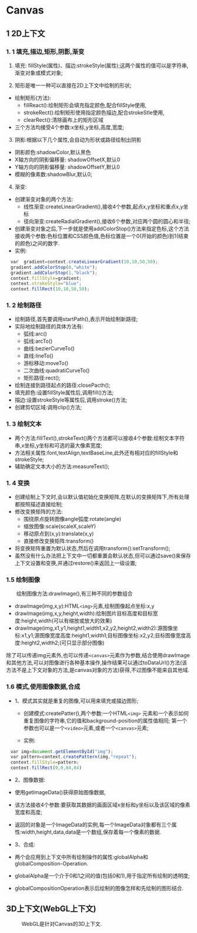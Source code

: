 # Canvas

## 1 2D上下文 

### 1. 1 填充,描边,矩形,阴影,渐变

1. 填充:
fillStyle(属性)、描边:strokeStyle(属性);这两个属性的值可以是字符串,渐变对象或模式对象;

2. 矩形是唯一一种可以直接在2D上下文中绘制的形状;

* 绘制矩形(方法):
  + fillReact():绘制矩形会填充指定颜色,配合fillStyle使用,
  + strokeRect():绘制矩形使用指定颜色描边,配合strokeStle使用,
  + clearRect():清除画布上的矩形区域
* 三个方法均接受4个参数:x坐标,y坐标,高度,宽度;

3. 阴影:根据以下几个属性,会自动为形状或路径绘制出阴影

* 阴影颜色:shadowColor,默认黑色
* X轴方向的阴影偏移量:  shadowOffsetX,默认0
* Y轴方向的阴影偏移量:  shadowOffsetY,默认0
* 模糊的像素数:shadowBlur,默认0;

4. 渐变:

* 创建渐变对象的两个方法:
  + 线性渐变:createLinearGradient(),接收4个参数,起点x,y坐标和重点x,y坐标
  + 径向渐变:createRadialGradient(),接收6个参数,对应两个圆的圆心和半径;
* 创建渐变对象之后,下一步就是使用addColorStop()方法来指定色标,这个方法接收两个参数:色标位置和CSS颜色值,色标位置是一个0(开始的颜色)到1(结束的颜色)之间的数字.
* 实例:

```javascript
　var  gradient=context.createLinearGradient(10,10,50,50);
　gradient.addColorStop(0,"white");
　gradient.addColorStop(1,"black");
　context.fillStyle=gradient;
　context.strokeStyle="blue";
　context.fillRect(10,10,50,50);
```

### 1. 2 绘制路径

* 绘制路径,首先要调用startPath(),表示开始绘制新路径;
* 实际地绘制路径的具体方法有:
  + 弧线:arc()
  + 弧线:arcTo()
  + 曲线:bezierCurveTo()
  + 直线:lineTo()
  + 游标移动:moveTo()
  + 二次曲线:quadratiCurveTo()
  + 矩形路径:rect();
* 绘制连接到路径起点的路径:closePacth();
* 填充颜色:设置fillStyle属性后,调用fill()方法;
* 描边:设置strokeStyle等属性后,调用stroke()方法;
* 创建剪切区域:调用clip()方法;

### 1. 3 绘制文本

* 两个方法:fillText(),strokeText()两个方法都可以接收4个参数:绘制文本字符串,x坐标,y坐标和可选的最大像素宽度;
* 方法相关属性:font,textAlign,textBaseLine,此外还有相对应的fillStyle和strokeStyle;
* 辅助确定文本大小的方法:measureText();

### 1. 4 变换

* 创建绘制上下文时,会以默认值初始化变换矩阵,在默认的变换矩阵下,所有处理都按照描述直接绘制;
* 修改变换矩阵的方法:
  + 围绕原点旋转图像angle弧度:rotate(angle)
  + 缩放图像:scale(scaleX,scaleY)
  + 移动原点到(x,y):translate(x,y)
  + 直接修改变换矩阵:transform()
* 将变换矩阵重置为默认状态,然后在调用transform():setTransform();
* 虽然没有什么办法把上下文中一切都重置会默认状态,但可以通过save()来保存上下文设置和变换,并通过restore()来返回上一级设置;

### 1.5 绘制图像

　　绘制图像方法:drawImage(),有三种不同的参数组合

* drawImage(img,x,y):HTML`<img>`元素,绘制图像起点坐标:x,y
* drawImage(img,x,y,height,width):绘制图片目标高度和目标宽度:height,width(可以有缩放或放大的效果)
* drawImage(img,x1,y1,height1,width1,x2,y2,height2,width2):源图像坐标:x1,y1;源图像宽度高度:height1,width1;目标图像坐标:x2,y2;目标图像宽度高度:height2,width2;(可只显示部分图像)

除了可以传递img元素外,也可以传递`<canvas>`元素作为参数,结合使用drawImage和其他方法,可以对图像进行各种基本操作,操作结果可以通过toDataUrl()方法(该方法不是上下文对象的方法,是canvas对象的方法)获得,不过图像不能来自其他域.

### 1.6 模式,使用图像数据,合成

* 1、模式其实就是重复的图像,可以用来填充或描边图形;

  + 创建模式:createPatter(),两个参数:一个HTML`<img>` 元素和一个表示如何重复图像的字符串,它的值和background-position的属性值相同;
第一个参数也可以是一个`<video>`元素,或者一个`<canvas>`元素;

  + 实例:

```javascript
　var img=document.getElementById("img");
　var pattern=context.createPattern(img,"repeat");
　context.fillStyle=pattern;
　context.fillRect(0,0,84,84)
```



* 2、图像数据:

* 使用getImageData()获得原始图像数据,
* 该方法接收4个参数:要获取其数据的画面区域x坐标和y坐标以及该区域的像素宽度和高度;
* 返回的对象是一个ImageData的实例,每一个ImageData对象都有三个属性:width,height,data,data是一个数组,保存着每一个像素的数据.

* 3、合成:

* 两个会应用到上下文中所有绘制操作的属性:globalAlpha和globalComposition-Operation.
* globalAlpha是一个介于0和1之间的值(包括0和1),用于指定所有绘制的透明度;
* globalCompositionOperation表示后绘制的图像怎样和先绘制的图形结合.



## 3D上下文(WebGL上下文)

　　　WebGL是针对Canvas的3D上下文.